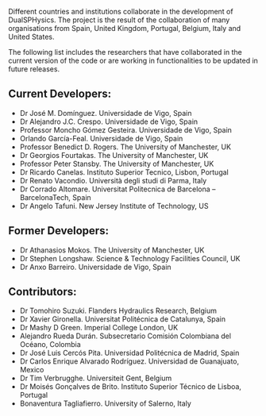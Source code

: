 Different countries and institutions collaborate in the development of DualSPHysics. The project is the result of the collaboration of many organisations from Spain, United Kingdom, Portugal, Belgium, Italy and United States.

The following list includes the researchers that have collaborated in the current version
of the code or are working in functionalities to be updated in future releases.

## Current Developers:
* Dr José M. Domínguez. Universidade de Vigo, Spain
* Dr Alejandro J.C. Crespo. Universidade de Vigo, Spain
* Professor Moncho Gómez Gesteira. Universidade de Vigo, Spain
* Orlando García-Feal. Universidade de Vigo, Spain
* Professor Benedict D. Rogers. The University of Manchester, UK
* Dr Georgios Fourtakas. The University of Manchester, UK
* Professor Peter Stansby. The University of Manchester, UK
* Dr Ricardo Canelas. Instituto Superior Tecnico, Lisbon, Portugal
* Dr Renato Vacondio. Università degli studi di Parma, Italy
* Dr Corrado Altomare. Universitat Politecnica de Barcelona – BarcelonaTech, Spain
* Dr Angelo Tafuni. New Jersey Institute of Technology, US

## Former Developers:
* Dr Athanasios Mokos. The University of Manchester, UK
* Dr Stephen Longshaw. Science & Technology Facilities Council, UK
* Dr Anxo Barreiro. Universidade de Vigo, Spain

## Contributors:
* Dr Tomohiro Suzuki. Flanders Hydraulics Research, Belgium
* Dr Xavier Gironella. Universitat Politécnica de Catalunya, Spain
* Dr Mashy D Green. Imperial College London, UK
* Alejandro Rueda Durán. Subsecretario Comisión Colombiana del Océano, Colombia
* Dr José Luis Cercós Pita. Universidad Politécnica de Madrid, Spain
* Dr Carlos Enrique Alvarado Rodríguez. Universidad de Guanajuato, Mexico
* Dr Tim Verbrugghe. Universiteit Gent, Belgium
* Dr Moisés Gonçalves de Brito. Instituto Superior Técnico de Lisboa, Portugal
* Bonaventura Tagliafierro. University of Salerno, Italy

